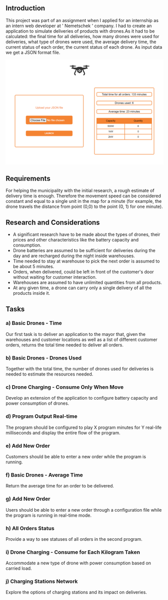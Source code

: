 ## Introduction

This project was part of an assignment when I applied for an internship as an intern web developer at ' Nemetschek ' company. I had to create an application to simulate deliveries of products with drones.As it had to be calculated: the final time for all deliveries, how many drones were used for deliveries, what type of drones were used, the average delivery time, the current status of each order, the current status of each drone. As input data we get a JSON format file.

![Drone Delivery Network Simulation](drone-delivery-screenshot.png)


## Requirements

For helping the municipality with the initial research, a rough estimate of delivery time is enough. Therefore the movement speed can be considered constant and equal to a single unit in the map for a minute (for example, the drone travels the distance from point (0,0) to the point (0, 1) for one minute). 

## Research and Considerations
- A significant research have to be made about the types of drones, their prices and other characteristics like the battery capacity and consumption.
- Drone batteries are assumed to be sufficient for deliveries during the day and are recharged during the night inside warehouses.
- Time needed to stay at warehouse to pick the next order is assumed to be about 5 minutes.
- Orders, when delivered, could be left in front of the customer's door without waiting for customer interaction.
- Warehouses are assumed to have unlimited quantities from all products.
- At any given time, a drone can carry only a single delivery of all the products inside it.

## Tasks
### a) Basic Drones - Time
Our first task is to deliver an application to the mayor that, given the warehouses and customer locations as well as a list of different customer orders, returns the total time needed to deliver all orders.

### b) Basic Drones - Drones Used
Together with the total time, the number of drones used for deliveries is needed to estimate the resources needed.

### c) Drone Charging - Consume Only When Move
Develop an extension of the application to configure battery capacity and power consumption of drones. 

### d) Program Output Real-time
The program should be configured to play X program minutes for Y real-life milliseconds and display the entire flow of the program.

### e) Add New Order
Customers should be able to enter a new order while the program is running.

### f) Basic Drones - Average Time
Return the average time for an order to be delivered.

### g) Add New Order
Users should be able to enter a new order through a configuration file while the program is running in real-time mode.

### h) All Orders Status
Provide a way to see statuses of all orders in the second program.

### i) Drone Charging - Consume for Each Kilogram Taken
Accommodate a new type of drone with power consumption based on carried load.

### j) Charging Stations Network
Explore the options of charging stations and its impact on deliveries.


